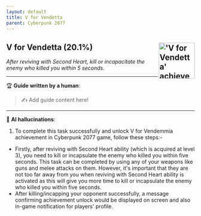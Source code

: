 ```yaml
---
layout: default
title: V for Vendetta
parent: Cyberpunk 2077
---
```


## V for Vendetta (20.1%) <img align="right" src="https://cdn.cloudflare.steamstatic.com/steamcommunity/public/images/apps/1091500/5d34ce9108d8ac3018a1de3a2a485956bb7a9109.jpg" alt="'V for Vendetta' achievement icon" width="96" height="96">

_After reviving with Second Heart, kill or incapacitate the enemy who killed you within 5 seconds._

---

:trophy: **Guide written by a human**:

> :writing_hand: Add guide content here!

---

:robot: **AI hallucinations**:

1. To complete this task successfully and unlock V for Vendemmia achievement in Cyberpunk 2077 game, follow these steps:-

- Firstly, after reviving with Second Heart ability (which is acquired at level 3), you need to kill or incapsulate the enemy who killed you within five seconds. This task can be completed by using any of your weapons like guns and melee attacks on them. However, it's important that they are not too far away from you when reviving with Second Heart ability is activated as this will give you more time to kill or incapsulate the enemy who killed you within five seconds.
- After killing/incapping your opponent successfully, a message confirming achievement unlock would be displayed on screen and also in-game notification for players' profile.
